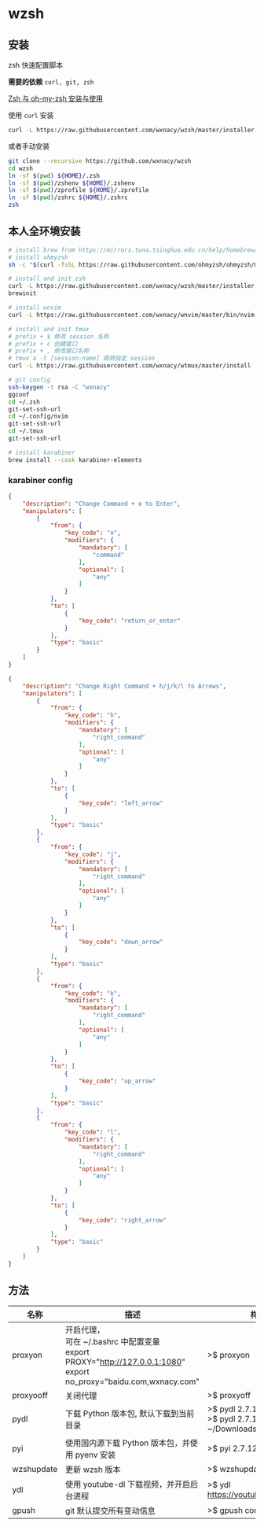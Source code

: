 # wzsh

## 安装

zsh 快速配置脚本

**需要的依赖** `curl, git, zsh`

[Zsh 与 oh-my-zsh 安装与使用](https://wxnacy.com/2017/08/16/shell-2017-08-16-zsh-install/)

使用 `curl` 安装

```bash
curl -L https://raw.githubusercontent.com/wxnacy/wzsh/master/installer.sh | bash
```

或者手动安装

```bash
git clone --recursive https://github.com/wxnacy/wzsh
cd wzsh
ln -sf $(pwd) ${HOME}/.zsh
ln -sf $(pwd)/zshenv ${HOME}/.zshenv
ln -sf $(pwd)/zprofile ${HOME}/.zprofile
ln -sf $(pwd)/zshrc ${HOME}/.zshrc
zsh
```

## 本人全环境安装

```bash
# install brew from https://mirrors.tuna.tsinghua.edu.cn/help/homebrew/
# install ohmyzsh
sh -c "$(curl -fsSL https://raw.githubusercontent.com/ohmyzsh/ohmyzsh/master/tools/install.sh)"

# install and init zsh
curl -L https://raw.githubusercontent.com/wxnacy/wzsh/master/installer.sh | bash
brewinit

# install wnvim
curl -L https://raw.githubusercontent.com/wxnacy/wnvim/master/bin/nvim-install | bash

# install and init tmux
# prefix + $ 修改 session 名称
# prefix + c 创建窗口
# prefix + , 修改窗口名称
# tmux a -t [session-name] 跳转指定 session
curl -L https://raw.githubusercontent.com/wxnacy/wtmux/master/install | bash

# git config
ssh-keygen -t rsa -C "wxnacy"
ggconf
cd ~/.zsh
git-set-ssh-url
cd ~/.config/nvim
git-set-ssh-url
cd ~/.tmux
git-set-ssh-url

# install karabiner
brew install --cask karabiner-elements
```

### karabiner config

<!--fold-->
```json
{
    "description": "Change Command + o to Enter",
    "manipulators": [
        {
            "from": {
                "key_code": "o",
                "modifiers": {
                    "mandatory": [
                        "command"
                    ],
                    "optional": [
                        "any"
                    ]
                }
            },
            "to": [
                {
                    "key_code": "return_or_enter"
                }
            ],
            "type": "basic"
        }
    ]
}
```
<!--/fold-->

<!--fold-->
```json
{
    "description": "Change Right Command + h/j/k/l to Arrows",
    "manipulators": [
        {
            "from": {
                "key_code": "h",
                "modifiers": {
                    "mandatory": [
                        "right_command"
                    ],
                    "optional": [
                        "any"
                    ]
                }
            },
            "to": [
                {
                    "key_code": "left_arrow"
                }
            ],
            "type": "basic"
        },
        {
            "from": {
                "key_code": "j",
                "modifiers": {
                    "mandatory": [
                        "right_command"
                    ],
                    "optional": [
                        "any"
                    ]
                }
            },
            "to": [
                {
                    "key_code": "down_arrow"
                }
            ],
            "type": "basic"
        },
        {
            "from": {
                "key_code": "k",
                "modifiers": {
                    "mandatory": [
                        "right_command"
                    ],
                    "optional": [
                        "any"
                    ]
                }
            },
            "to": [
                {
                    "key_code": "up_arrow"
                }
            ],
            "type": "basic"
        },
        {
            "from": {
                "key_code": "l",
                "modifiers": {
                    "mandatory": [
                        "right_command"
                    ],
                    "optional": [
                        "any"
                    ]
                }
            },
            "to": [
                {
                    "key_code": "right_arrow"
                }
            ],
            "type": "basic"
        }
    ]
}
```
<!--/fold-->

## 方法

| 名称       | 描述                                                                                                                           | 样例                                           |
| ---------- | ------------------------------------------------------------------------------------------------------------------------------ | ---------------------------------------------- |
| proxyon    | 开启代理，<br/>可在 ~/.bashrc 中配置变量 <br/>export PROXY="http://127.0.0.1:1080" <br/>export no_proxy="baidu.com,wxnacy.com" | >$ proxyon                                     |
| proxyooff  | 关闭代理                                                                                                                       | >$ proxyoff                                    |
| pydl       | 下载 Python 版本包, 默认下载到当前目录                                                                                         | >$ pydl 2.7.12 <br/>>$ pydl 2.7.12 ~/Downloads |
| pyi        | 使用国内源下载 Python 版本包，并使用 pyenv 安装                                                                                | >$ pyi 2.7.12                                  |
| wzshupdate | 更新 wzsh 版本                                                                                                                 | >$ wzshupdate                                  |
| ydl        | 使用 youtube-dl 下载视频，并开启后台进程                                                                                       | >$ ydl <https://youtube.com/v/xxxx>            |
| gpush      | git 默认提交所有变动信息                                                                                                       | >$ gpush commit msg                            |
